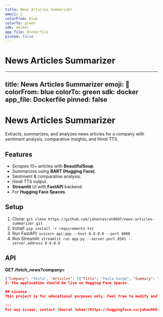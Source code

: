 ```yaml
---
title: News Articles Summarizer
emoji: 📰
colorFrom: blue
colorTo: green
sdk: docker
app_file: Dockerfile
pinned: false
---
```


# News Articles Summarizer

---
title: News Articles Summarizer
emoji: 📰
colorFrom: blue
colorTo: green
sdk: docker
app_file: Dockerfile
pinned: false
---

# News Articles Summarizer

Extracts, summarizes, and analyzes news articles for a company with sentiment analysis, comparative insights, and Hindi TTS.

## Features
- Scrapes 10+ articles with **BeautifulSoup**.
- Summarizes using **BART (Hugging Face)**.
- Sentiment & comparative analysis.
- Hindi TTS output.
- **Streamlit** UI with **FastAPI** backend.
- For **Hugging Face Spaces**.

## Setup
1. Clone: `git clone https://github.com/jahannasrat0607/news-articles-summarizer.git`
2. Install: `pip install -r requirements.txt`
3. Run FastAPI: `uvicorn api:app --host 0.0.0.0 --port 8000`
4. Run Streamlit: `streamlit run app.py --server.port 8501 --server.address 0.0.0.0`

## API
**GET /fetch_news?company=<name>**
```json
{"Company": "Tesla", "Articles": [{"Title": "Tesla Surge", "Summary": "Stock rose...", "Sentiment": "Positive", "Topics": ["Market"], "Audio": "<url>", "Link": "<url>"}], "ComparativeAnalysis": "Positive trend"}
3. The application should be live on Hugging Face Spaces.

## License
This project is for educational purposes only. Feel free to modify and enhance it.

---
For any issues, contact [Nasrat Jahan](https://huggingface.co/jahan0607).
